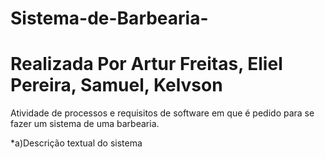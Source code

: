 # Sistema-de-Barbearia-
# Realizada Por Artur Freitas, Eliel Pereira, Samuel, Kelvson
Atividade de processos e requisitos de software em que é pedido para se fazer um sistema de uma barbearia. 

*a)Descrição textual do sistema


